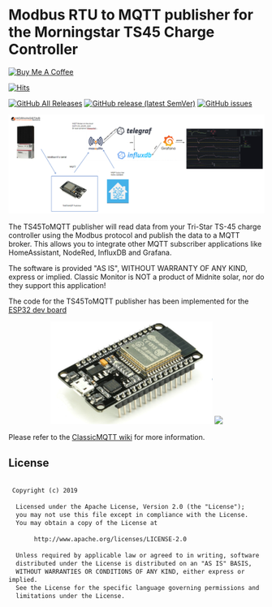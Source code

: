 <h1>Modbus RTU to MQTT publisher for the Morningstar TS45 Charge Controller</h1>

<a href="https://www.buymeacoffee.com/r4K2HIB" target="_blank"><img src="https://cdn.buymeacoffee.com/buttons/v2/default-yellow.png" alt="Buy Me A Coffee" style="height: 60px !important;width: 217px !important;" ></a>

[![Hits](https://hits.seeyoufarm.com/api/count/incr/badge.svg?url=https%3A%2F%2Fgithub.com%2FClassicDIY%2FTS45ToMQTT&count_bg=%2379C83D&title_bg=%23555555&icon=&icon_color=%23E7E7E7&title=hits&edge_flat=false)](https://hits.seeyoufarm.com)

[![GitHub All Releases](https://img.shields.io/github/downloads/ClassicDIY/TS45ToMQTT/total.svg?style=for-the-badge)](https://github.com/ClassicDIY/TS45ToMQTT/releases)
[![GitHub release (latest SemVer)](https://img.shields.io/github/v/release/ClassicDIY/TS45ToMQTT.svg?style=for-the-badge)](https://github.com/ClassicDIY/TS45ToMQTT/releases)
[![GitHub issues](https://img.shields.io/github/issues-raw/ClassicDIY/TS45ToMQTT.svg?style=for-the-badge)](https://github.com/ClassicDIY/TS45ToMQTT/issues)

<img src="./pictures/TS45ToMQTT.PNG" width="1024"/>

<p>
The TS45ToMQTT publisher will read data from your Tri-Star TS-45 charge controller using the Modbus protocol and publish the data to a MQTT broker. This allows you to integrate other MQTT subscriber applications like HomeAssistant, NodeRed, InfluxDB and Grafana.

The software is provided "AS IS", WITHOUT WARRANTY OF ANY KIND, express or implied.
Classic Monitor is NOT a product of Midnite solar, nor do they support this application!
</p>

<p>
The code for the TS45ToMQTT publisher has been implemented for the 
<a href="https://github.com/ClassicDIY/TS45ToMQTT/tree/master/code/ESP32">ESP32 dev board</a> 
</p>

<p align="center">
  <img src="./docs/images_en/ESP32.png" width="320"/>
  <img src="./pictures/Raspberry Pi.jpg" width="320"/>
</p>

<p>
Please refer to the <a href="https://github.com/ClassicDIY/TS45ToMQTT/wiki">ClassicMQTT wiki</a> for more information.
</p>


## License
```

 Copyright (c) 2019

  Licensed under the Apache License, Version 2.0 (the "License");
  you may not use this file except in compliance with the License.
  You may obtain a copy of the License at

       http://www.apache.org/licenses/LICENSE-2.0

  Unless required by applicable law or agreed to in writing, software
  distributed under the License is distributed on an "AS IS" BASIS,
  WITHOUT WARRANTIES OR CONDITIONS OF ANY KIND, either express or implied.
  See the License for the specific language governing permissions and
  limitations under the License.

```



